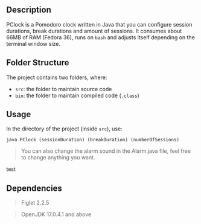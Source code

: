 ## Description

PClock is a Pomodoro clock written in Java that you can configure session durations, break durations and amount of sessions. It consumes about 66MB of RAM (Fedora 36), runs on `bash` and adjusts itself depending on the terminal window size.

## Folder Structure

The project contains two folders, where:

- `src`: the folder to maintain source code
- `bin`: the folder to maintain compiled code (`.class`)

## Usage

In the directory of the project (inside `src`), use:

``java PClock (sessionDuration) (breakDuration) (numberOfSessions)``

> You can also change the alarm sound in the Alarm.java file, feel free to change anything you want.

test

## Dependencies

> Figlet 2.2.5

> OpenJDK 17.0.4.1 and above